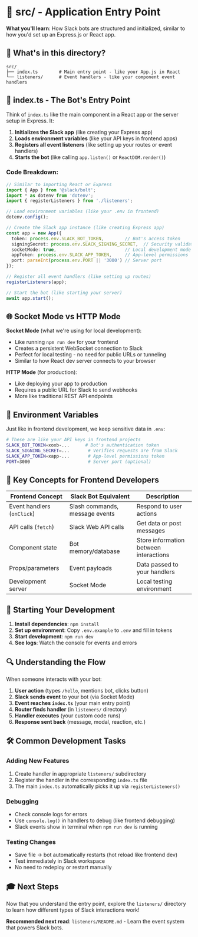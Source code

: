 # 🚀 src/ - Application Entry Point

**What you'll learn**: How Slack bots are structured and initialized, similar to how you'd set up an Express.js or React app.

## 📂 What's in this directory?

```
src/
├── index.ts        # Main entry point - like your App.js in React
└── listeners/      # Event handlers - like your component event handlers
```

## 🔧 index.ts - The Bot's Entry Point

Think of `index.ts` like the main component in a React app or the server setup in Express. It:

1. **Initializes the Slack app** (like creating your Express app)
2. **Loads environment variables** (like your API keys in frontend apps)
3. **Registers all event listeners** (like setting up your routes or event handlers)
4. **Starts the bot** (like calling `app.listen()` or `ReactDOM.render()`)

### Code Breakdown:

```typescript
// Similar to importing React or Express
import { App } from '@slack/bolt';
import * as dotenv from 'dotenv';
import { registerListeners } from './listeners';

// Load environment variables (like your .env in frontend)
dotenv.config();

// Create the Slack app instance (like creating Express app)
const app = new App({
  token: process.env.SLACK_BOT_TOKEN,        // Bot's access token
  signingSecret: process.env.SLACK_SIGNING_SECRET,  // Security validation
  socketMode: true,                          // Local development mode
  appToken: process.env.SLACK_APP_TOKEN,     // App-level permissions
  port: parseInt(process.env.PORT || '3000') // Server port
});

// Register all event handlers (like setting up routes)
registerListeners(app);

// Start the bot (like starting your server)
await app.start();
```

## 🌐 Socket Mode vs HTTP Mode

**Socket Mode** (what we're using for local development):
- Like running `npm run dev` for your frontend
- Creates a persistent WebSocket connection to Slack
- Perfect for local testing - no need for public URLs or tunneling
- Similar to how React dev server connects to your browser

**HTTP Mode** (for production):
- Like deploying your app to production
- Requires a public URL for Slack to send webhooks
- More like traditional REST API endpoints

## 🔐 Environment Variables

Just like in frontend development, we keep sensitive data in `.env`:

```bash
# These are like your API keys in frontend projects
SLACK_BOT_TOKEN=xoxb-...      # Bot's authentication token
SLACK_SIGNING_SECRET=...       # Verifies requests are from Slack  
SLACK_APP_TOKEN=xapp-...       # App-level permissions token
PORT=3000                      # Server port (optional)
```

## 🎯 Key Concepts for Frontend Developers

| Frontend Concept | Slack Bot Equivalent | Description |
|------------------|---------------------|-------------|
| Event handlers (`onClick`) | Slash commands, message events | Respond to user actions |
| API calls (`fetch`) | Slack Web API calls | Get data or post messages |
| Component state | Bot memory/database | Store information between interactions |
| Props/parameters | Event payloads | Data passed to your handlers |
| Development server | Socket Mode | Local testing environment |

## 🚦 Starting Your Development

1. **Install dependencies**: `npm install`
2. **Set up environment**: Copy `.env.example` to `.env` and fill in tokens  
3. **Start development**: `npm run dev`
4. **See logs**: Watch the console for events and errors

## 🔍 Understanding the Flow

When someone interacts with your bot:

1. **User action** (types `/hello`, mentions bot, clicks button)
2. **Slack sends event** to your bot (via Socket Mode)
3. **Event reaches `index.ts`** (your main entry point)
4. **Router finds handler** (in `listeners/` directory)  
5. **Handler executes** (your custom code runs)
6. **Response sent back** (message, modal, reaction, etc.)

## 🛠️ Common Development Tasks

### Adding New Features
1. Create handler in appropriate `listeners/` subdirectory
2. Register the handler in the corresponding `index.ts` file
3. The main `index.ts` automatically picks it up via `registerListeners()`

### Debugging
- Check console logs for errors
- Use `console.log()` in handlers to debug (like frontend debugging)
- Slack events show in terminal when `npm run dev` is running

### Testing Changes
- Save file → bot automatically restarts (hot reload like frontend dev)
- Test immediately in Slack workspace
- No need to redeploy or restart manually

## 🎓 Next Steps

Now that you understand the entry point, explore the `listeners/` directory to learn how different types of Slack interactions work!

**Recommended next read**: `listeners/README.md` - Learn the event system that powers Slack bots.